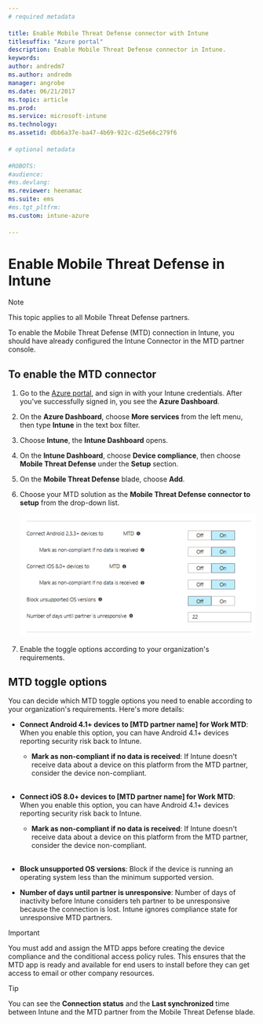 ```yaml
---
# required metadata

title: Enable Mobile Threat Defense connector with Intune
titlesuffix: "Azure portal"
description: Enable Mobile Threat Defense connector in Intune.
keywords:
author: andredm7
ms.author: andredm
manager: angrobe
ms.date: 06/21/2017
ms.topic: article
ms.prod:
ms.service: microsoft-intune
ms.technology:
ms.assetid: dbb6a37e-ba47-4b69-922c-d25e66c279f6

# optional metadata

#ROBOTS:
#audience:
#ms.devlang:
ms.reviewer: heenamac
ms.suite: ems
#ms.tgt_pltfrm:
ms.custom: intune-azure

---
```


# Enable Mobile Threat Defense in Intune

> [!NOTE] 
> This topic applies to all Mobile Threat Defense partners.

To enable the Mobile Threat Defense (MTD) connection in Intune, you should have already configured the Intune Connector in the MTD partner console.

## To enable the MTD connector

1. Go to the [Azure portal](https://portal.azure.com), and sign in with your Intune credentials. After you've successfully signed in, you see the **Azure Dashboard**.

2. On the **Azure Dashboard**, choose **More services** from the left menu, then type **Intune** in the text box filter.

3. Choose **Intune**, the **Intune Dashboard** opens.

4. On the **Intune Dashboard**, choose **Device compliance**, then choose **Mobile Threat Defense** under the **Setup** section.

5. On the **Mobile Threat Defense** blade, choose **Add**.

6. Choose your MTD solution as the **Mobile Threat Defense connector to setup** from the drop-down list.

    ![MTD setup in Intune Azure portal](./media/enable-mtd-connector-1.png)

7. Enable the toggle options according to your organization's requirements.

## MTD toggle options

You can decide which MTD toggle options you need to enable according to your organization's requirements. Here's more details:

- **Connect Android 4.1+ devices to [MTD partner name] for Work MTD**: When you enable this option, you can have Android 4.1+ devices reporting security risk back to Intune.
    - **Mark as non-compliant if no data is received**: If Intune doesn't receive data about a device on this platform from the MTD partner, consider the device non-compliant.
<br></br>
- **Connect iOS 8.0+ devices to [MTD partner name] for Work MTD**: When you enable this option, you can have Android 4.1+ devices reporting security risk back to Intune.
    - **Mark as non-compliant if no data is received**: If Intune doesn't receive data about a device on this platform from the MTD partner, consider the device non-compliant.
<br></br>
- **Block unsupported OS versions**: Block if the device is running an operating system less than the minimum supported version.

- **Number of days until partner is unresponsive**: Number of days of inactivity before Intune considers teh partner to be unresponsive because the connection is lost. Intune ignores compliance state for unresponsive MTD partners.

> [!IMPORTANT] 
> You must add and assign the MTD apps before creating the device compliance and the conditional access policy rules. This ensures that the MTD app is ready and available for end users to install before they can get access to email or other company resources.

> [!TIP]
> You can see the **Connection status** and the **Last synchronized** time between Intune and the MTD partner from the Mobile Threat Defense blade.

